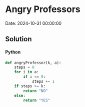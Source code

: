 # Angry Professors

Date: 2024-10-31 00:00:00

## Solution

#### Python
```python
def angryProfessor(k, a):
    steps = 0
    for i in a:
        if i <= 0:
            steps += 1
    if steps >= k:
        return "NO"
    else:
        return "YES"
 ```